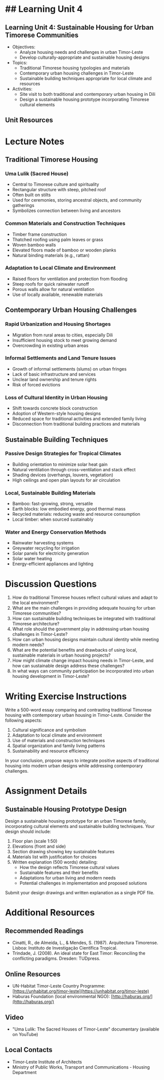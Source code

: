 # ## Learning Unit 4

## Learning Unit 4: Sustainable Housing for Urban Timorese Communities
- Objectives:
  * Analyze housing needs and challenges in urban Timor-Leste
  * Develop culturally-appropriate and sustainable housing designs
- Topics:
  * Traditional Timorese housing typologies and materials
  * Contemporary urban housing challenges in Timor-Leste
  * Sustainable building techniques appropriate for local climate and resources
- Activities:
  * Site visit to both traditional and contemporary urban housing in Dili
  * Design a sustainable housing prototype incorporating Timorese cultural elements

## Unit Resources

# Lecture Notes

## Traditional Timorese Housing

### Uma Lulik (Sacred House)
- Central to Timorese culture and spirituality
- Rectangular structure with steep, pitched roof
- Often built on stilts
- Used for ceremonies, storing ancestral objects, and community gatherings
- Symbolizes connection between living and ancestors

### Common Materials and Construction Techniques
- Timber frame construction
- Thatched roofing using palm leaves or grass
- Woven bamboo walls
- Elevated floors made of bamboo or wooden planks
- Natural binding materials (e.g., rattan)

### Adaptation to Local Climate and Environment
- Raised floors for ventilation and protection from flooding
- Steep roofs for quick rainwater runoff
- Porous walls allow for natural ventilation
- Use of locally available, renewable materials

## Contemporary Urban Housing Challenges

### Rapid Urbanization and Housing Shortages
- Migration from rural areas to cities, especially Dili
- Insufficient housing stock to meet growing demand
- Overcrowding in existing urban areas

### Informal Settlements and Land Tenure Issues
- Growth of informal settlements (slums) on urban fringes
- Lack of basic infrastructure and services
- Unclear land ownership and tenure rights
- Risk of forced evictions

### Loss of Cultural Identity in Urban Housing
- Shift towards concrete block construction
- Adoption of Western-style housing designs
- Reduced space for traditional activities and extended family living
- Disconnection from traditional building practices and materials

## Sustainable Building Techniques

### Passive Design Strategies for Tropical Climates
- Building orientation to minimize solar heat gain
- Natural ventilation through cross-ventilation and stack effect
- Shading devices (overhangs, louvers, vegetation)
- High ceilings and open plan layouts for air circulation

### Local, Sustainable Building Materials
- Bamboo: fast-growing, strong, versatile
- Earth blocks: low embodied energy, good thermal mass
- Recycled materials: reducing waste and resource consumption
- Local timber: when sourced sustainably

### Water and Energy Conservation Methods
- Rainwater harvesting systems
- Greywater recycling for irrigation
- Solar panels for electricity generation
- Solar water heating
- Energy-efficient appliances and lighting

# Discussion Questions

1. How do traditional Timorese houses reflect cultural values and adapt to the local environment?
2. What are the main challenges in providing adequate housing for urban Timorese communities?
3. How can sustainable building techniques be integrated with traditional Timorese architecture?
4. What role should the government play in addressing urban housing challenges in Timor-Leste?
5. How can urban housing designs maintain cultural identity while meeting modern needs?
6. What are the potential benefits and drawbacks of using local, sustainable materials in urban housing projects?
7. How might climate change impact housing needs in Timor-Leste, and how can sustainable design address these challenges?
8. In what ways can community participation be incorporated into urban housing development in Timor-Leste?

# Writing Exercise Instructions

Write a 500-word essay comparing and contrasting traditional Timorese housing with contemporary urban housing in Timor-Leste. Consider the following aspects:

1. Cultural significance and symbolism
2. Adaptation to local climate and environment
3. Use of materials and construction techniques
4. Spatial organization and family living patterns
5. Sustainability and resource efficiency

In your conclusion, propose ways to integrate positive aspects of traditional housing into modern urban designs while addressing contemporary challenges.

# Assignment Details

## Sustainable Housing Prototype Design

Design a sustainable housing prototype for an urban Timorese family, incorporating cultural elements and sustainable building techniques. Your design should include:

1. Floor plan (scale 1:50)
2. Elevations (front and side)
3. Section drawing showing key sustainable features
4. Materials list with justification for choices
5. Written explanation (500 words) detailing:
   - How the design reflects Timorese cultural values
   - Sustainable features and their benefits
   - Adaptations for urban living and modern needs
   - Potential challenges in implementation and proposed solutions

Submit your design drawings and written explanation as a single PDF file.

# Additional Resources

## Recommended Readings
- Cinatti, R., de Almeida, L., & Mendes, S. (1987). Arquitectura Timorense. Lisboa: Instituto de Investigação Científica Tropical.
- Trindade, J. (2008). An ideal state for East Timor: Reconciling the conflicting paradigms. Dresden: TUDpress.

## Online Resources
- UN-Habitat Timor-Leste Country Programme: [https://unhabitat.org/timor-leste](https://unhabitat.org/timor-leste)
- Haburas Foundation (local environmental NGO): [http://haburas.org/](http://haburas.org/)

## Video
- "Uma Lulik: The Sacred Houses of Timor-Leste" documentary (available on YouTube)

## Local Contacts
- Timor-Leste Institute of Architects
- Ministry of Public Works, Transport and Communications - Housing Department